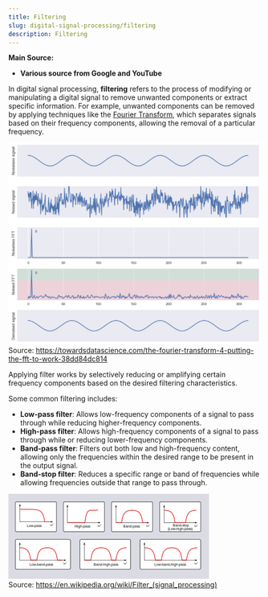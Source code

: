 ```yaml
---
title: Filtering
slug: digital-signal-processing/filtering
description: Filtering
---
```


**Main Source:**

- **Various source from Google and YouTube**

In digital signal processing, **filtering** refers to the process of modifying or manipulating a digital signal to remove unwanted components or extract specific information. For example, unwanted components can be removed by applying techniques like the [Fourier Transform](/cs-notes/digital-signal-processing/fourier-transform), which separates signals based on their frequency components, allowing the removal of a particular frequency.

![Fourier transform filtering the highest magnitude signal to reduce noise in sound wave](./ft-filtering.png)  
Source: https://towardsdatascience.com/the-fourier-transform-4-putting-the-fft-to-work-38dd84dc814

Applying filter works by selectively reducing or amplifying certain frequency components based on the desired filtering characteristics.

Some common filtering includes:

- **Low-pass filter**: Allows low-frequency components of a signal to pass through while reducing higher-frequency components.
- **High-pass filter**: Allows high-frequency components of a signal to pass through while or reducing lower-frequency components.
- **Band-pass filter**: Filters out both low and high-frequency content, allowing only the frequencies within the desired range to be present in the output signal.
- **Band-stop filter**: Reduces a specific range or band of frequencies while allowing frequencies outside that range to pass through.

![Common filter type including low-pass, high-pass, band-stop, and band-pass](./filter-type.png)  
Source: https://en.wikipedia.org/wiki/Filter_(signal_processing)

